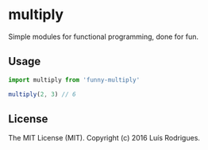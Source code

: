 # multiply

Simple modules for functional programming, done for fun.

## Usage

```javascript
import multiply from 'funny-multiply'

multiply(2, 3) // 6
```

## License

The MIT License (MIT). Copyright (c) 2016 Luís Rodrigues.
